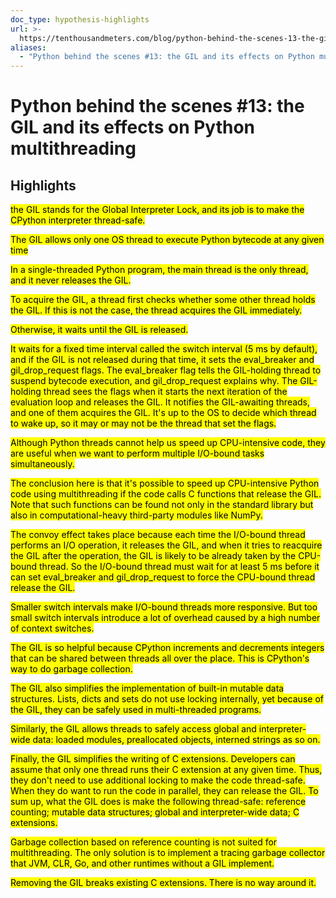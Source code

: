 ```yaml
---
doc_type: hypothesis-highlights
url: >-
  https://tenthousandmeters.com/blog/python-behind-the-scenes-13-the-gil-and-its-effects-on-python-multithreading/
aliases:
  - "Python behind the scenes #13: the GIL and its effects on Python multithreading"
---
```

# Python behind the scenes #13: the GIL and its effects on Python multithreading
## Highlights

<mark>the GIL stands for the Global Interpreter Lock, and its job is to make the CPython interpreter thread-safe. </mark>


<mark>The GIL allows only one OS thread to execute Python bytecode at any given time</mark>


<mark>In a single-threaded Python program, the main thread is the only thread, and it never releases the GIL.</mark>


<mark>To acquire the GIL, a thread first checks whether some other thread holds the GIL. If this is not the case, the thread acquires the GIL immediately.</mark>


<mark> Otherwise, it waits until the GIL is released.</mark>


<mark>It waits for a fixed time interval called the switch interval (5 ms by default), and if the GIL is not released during that time, it sets the eval_breaker and gil_drop_request flags. The eval_breaker flag tells the GIL-holding thread to suspend bytecode execution, and gil_drop_request explains why. The GIL-holding thread sees the flags when it starts the next iteration of the evaluation loop and releases the GIL. It notifies the GIL-awaiting threads, and one of them acquires the GIL. It's up to the OS to decide which thread to wake up, so it may or may not be the thread that set the flags.</mark>


<mark>Although Python threads cannot help us speed up CPU-intensive code, they are useful when we want to perform multiple I/O-bound tasks simultaneously.</mark>


<mark>The conclusion here is that it's possible to speed up CPU-intensive Python code using multithreading if the code calls C functions that release the GIL. Note that such functions can be found not only in the standard library but also in computational-heavy third-party modules like NumPy.</mark>


<mark>The convoy effect takes place because each time the I/O-bound thread performs an I/O operation, it releases the GIL, and when it tries to reacquire the GIL after the operation, the GIL is likely to be already taken by the CPU-bound thread. So the I/O-bound thread must wait for at least 5 ms before it can set eval_breaker and gil_drop_request to force the CPU-bound thread release the GIL.</mark>


<mark>Smaller switch intervals make I/O-bound threads more responsive. But too small switch intervals introduce a lot of overhead caused by a high number of context switches.</mark>


<mark>The GIL is so helpful because CPython increments and decrements integers that can be shared between threads all over the place. This is CPython's way to do garbage collection.</mark>


<mark>The GIL also simplifies the implementation of built-in mutable data structures. Lists, dicts and sets do not use locking internally, yet because of the GIL, they can be safely used in multi-threaded programs.</mark>


<mark>Similarly, the GIL allows threads to safely access global and interpreter-wide data: loaded modules, preallocated objects, interned strings as so on.</mark>


<mark>Finally, the GIL simplifies the writing of C extensions. Developers can assume that only one thread runs their C extension at any given time. Thus, they don't need to use additional locking to make the code thread-safe. When they do want to run the code in parallel, they can release the GIL. To sum up, what the GIL does is make the following thread-safe: reference counting; mutable data structures; global and interpreter-wide data; C extensions.</mark>


<mark>Garbage collection based on reference counting is not suited for multithreading. The only solution is to implement a tracing garbage collector that JVM, CLR, Go, and other runtimes without a GIL implement.</mark>


<mark>Removing the GIL breaks existing C extensions. There is no way around it.</mark>





